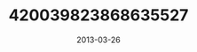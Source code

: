 ---
title: "420039823868635527"
cover: "2013-03-26 21.11.10 420039823868635527_46248401"
photo: "2013-03-26 21.11.10 420039823868635527_46248401"
date: "2013-03-26"
type: "photo"
---